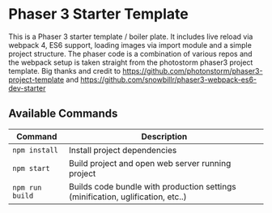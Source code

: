 # Phaser 3 Starter Template

This is a Phaser 3 starter template / boiler plate. It includes live reload via webpack 4, ES6 support, loading images via import module and a simple project structure. The phaser code is a combination of various repos and the webpack setup is taken straight from the photostorm phaser3 project template. Big thanks and credit to https://github.com/photonstorm/phaser3-project-template and https://github.com/snowbillr/phaser3-webpack-es6-dev-starter

## Available Commands

| Command | Description |
|---------|-------------|
| `npm install` | Install project dependencies |
| `npm start` | Build project and open web server running project |
| `npm run build` | Builds code bundle with production settings (minification, uglification, etc..) |
